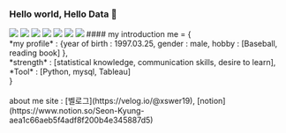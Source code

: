 ### Hello world, Hello Data 👋
<img src="https://img.shields.io/badge/Python-black?style=flat&logo=Python&logoColor=#3776AB"/>
<img src="https://img.shields.io/badge/Tehsorflow-black?style=flat&logo=Tensorflow&logoColor=#FF6F00"/>
<img src="https://img.shields.io/badge/Mysql-white?style=flat&logo=Mysql&logoColor=##4479A1"/>
<img src="https://img.shields.io/badge/Tableau-white?style=flat&logo=Tableau&logoColor=###E97627"/>
<img src="https://img.shields.io/badge/scikitlearn-white?style=flat&logo=scikitlearn&logoColor=####F7931E"/>
<img src="https://img.shields.io/badge/opencv-black?style=flat&logo=opencv&logoColor=###5C3EE8"/>
<img src="https://img.shields.io/badge/notion-black?style=flat&logo=notion&logoColor=###000000"/>
#### my introduction
me = {<br>
	*my profile* : {year of birth : 1997.03.25, gender : male, hobby : [Baseball, reading book] },<br>
	*strength* : [statistical knowledge, communication skills, desire to learn],<br>
	*Tool* : [Python, mysql, Tableau]<br>
	}
<br><br>about me site : [벨로그](https://velog.io/@xswer19), [notion](https://www.notion.so/Seon-Kyung-aea1c66aeb5f4adf8f200b4e345887d5)
<!--
**DataResolvere/DataResolvere** is a ✨ _special_ ✨ repository because its `README.md` (this file) appears on your GitHub profile.

Here are some ideas to get you started:

- 🔭 I’m currently working on ...
- 🌱 I’m currently learning ...
- 👯 I’m looking to collaborate on ...
- 🤔 I’m looking for help with ...
- 💬 Ask me about ...
- 📫 How to reach me: ...
- 😄 Pronouns: ...
- ⚡ Fun fact: ...
-->
